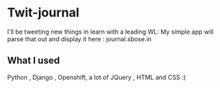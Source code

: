 Twit-journal
===================
I'll be tweeting new things in learn with a leading WL:
My simple app will parse that out and display it here : journal.sbose.in



What I used
------------

Python , Django , Openshift, a lot of JQuery , HTML and CSS :)
